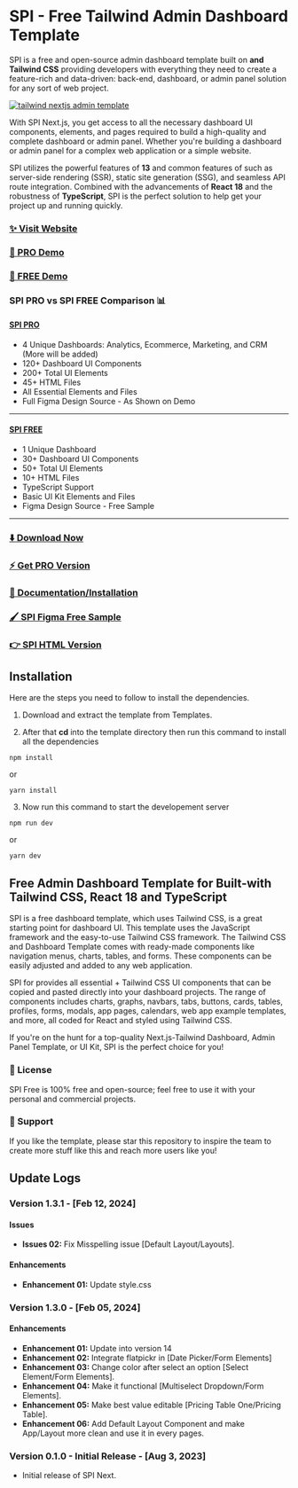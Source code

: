 # SPI - Free Tailwind Admin Dashboard Template

SPI is a free and open-source admin dashboard template built on **and Tailwind CSS** providing developers with everything they need to create a feature-rich and data-driven: back-end, dashboard, or admin panel solution for any sort of web project.

[![tailwind nextjs admin template](https://github.com/SPI/SpiWeb/blob/main/tailadmin-nextjs.jpg)](https://nextjs-demo.tailadmin.com/)

With SPI Next.js, you get access to all the necessary dashboard UI components, elements, and pages required to build a high-quality and complete dashboard or admin panel. Whether you're building a dashboard or admin panel for a complex web application or a simple website. 

SPI utilizes the powerful features of **13** and common features of such as server-side rendering (SSR), static site generation (SSG), and seamless API route integration. Combined with the advancements of **React 18** and the robustness of **TypeScript**, SPI is the perfect solution to help get your project up and running quickly.

### [✨ Visit Website](https://tailadmin.com/)
### [🚀 PRO Demo](https://nextjs-demo.tailadmin.com/)
### [🚀 FREE Demo](https://nextjs-free-demo.tailadmin.com/)

### SPI PRO vs SPI FREE Comparison 📊

#### [SPI PRO](https://nextjs-demo.tailadmin.com/)
- 4 Unique Dashboards: Analytics, Ecommerce, Marketing, and CRM (More will be added)
- 120+ Dashboard UI Components
- 200+ Total UI Elements
- 45+ HTML Files
- All Essential Elements and Files
- Full Figma Design Source - As Shown on Demo
___

#### [SPI FREE](https://free-nextjs-demo.tailadmin.com/)
- 1 Unique Dashboard
- 30+ Dashboard UI Components
- 50+ Total UI Elements 
- 10+ HTML Files
- TypeScript Support
- Basic UI Kit Elements and Files
- Figma Design Source - Free Sample
___

### [⬇️ Download Now](https://tailadmin.com/download)

### [⚡ Get PRO Version](https://tailadmin.com/pricing)

### [📄 Documentation/Installation](https://tailadmin.com/docs)

### [🖌️ SPI Figma Free Sample](https://www.figma.com/community/file/1214477970819985778)

### [👉 SPI HTML Version](https://github.com/SPI/tailadmin-free-tailwind-dashboard-template)


## Installation
Here are the steps you need to follow to install the dependencies.

1. Download and extract the template from Templates.

2. After that **cd** into the template directory then run this command to install all the dependencies

```
npm install
```
or

```
yarn install
```

3. Now run this command to start the developement server

```
npm run dev
```

or 

```
yarn dev
```


## Free Admin Dashboard Template for Built-with Tailwind CSS, React 18 and TypeScript
SPI is a free dashboard template, which uses Tailwind CSS, is a great starting point for dashboard UI. This template uses the JavaScript framework and the easy-to-use Tailwind CSS framework. The Tailwind CSS and Dashboard Template comes with ready-made components like navigation menus, charts, tables, and forms. These components can be easily adjusted and added to any web application.

SPI for provides all essential + Tailwind CSS UI components that can be copied and pasted directly into your dashboard projects. The range of components includes charts, graphs, navbars, tabs, buttons, cards, tables, profiles, forms, modals, app pages, calendars, web app example templates, and more, all coded for React and styled using Tailwind CSS.

If you're on the hunt for a top-quality Next.js-Tailwind Dashboard, Admin Panel Template, or UI Kit, SPI is the perfect choice for you!

### 📄 License
SPI Free is 100% free and open-source; feel free to use it with your personal and commercial projects.

### 💜 Support
If you like the template, please star this repository to inspire the team to create more stuff like this and reach more users like you!


## Update Logs

### Version 1.3.1 - [Feb 12, 2024]

#### Issues

- **Issues 02:** Fix Misspelling issue [Default Layout/Layouts].

#### Enhancements
- **Enhancement 01:** Update style.css

### Version 1.3.0 - [Feb 05, 2024]

#### Enhancements

- **Enhancement 01:** Update into version 14
- **Enhancement 02:** Integrate flatpickr in [Date Picker/Form Elements]
- **Enhancement 03:** Change color after select an option [Select Element/Form Elements].
- **Enhancement 04:** Make it functional [Multiselect Dropdown/Form Elements].
- **Enhancement 05:** Make best value editable [Pricing Table One/Pricing Table].
- **Enhancement 06:** Add Default Layout Component and make App/Layout more clean and use it in every pages.

### Version 0.1.0 - Initial Release - [Aug 3, 2023]

- Initial release of SPI Next.
